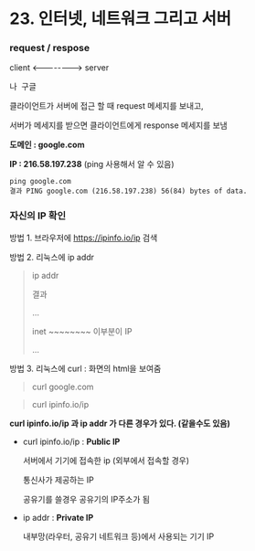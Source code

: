 # 23. 인터넷, 네트워크 그리고 서버

### request / respose

client <--------> server

나                        구글

클라이언트가 서버에 접근 할 때 request 메세지를 보내고,

서버가 메세지를 받으면 클라이언트에게 response 메세지를 보냄

**도메인 : google.com**

**IP : 216.58.197.238**  (ping 사용해서 알 수 있음)

```
ping google.com
결과 PING google.com (216.58.197.238) 56(84) bytes of data. 
```



### 자신의 IP 확인

방법 1. 브라우저에 https://ipinfo.io/ip 검색

방법 2. 리눅스에 ip addr

> ip addr
>
> 결과
>
> ...
>
> inet \~\~~\~\~\~\~~ 이부분이 IP
>
> ...

> 

방법 3. 리눅스에 curl : 화면의 html을 보여줌

> curl google.com

> curl ipinfo.io/ip 



**curl ipinfo.io/ip 과  ip addr 가 다른 경우가 있다. (같을수도 있음)**

- curl ipinfo.io/ip : **Public IP**

  서버에서 기기에 접속한 ip (외부에서 접속할 경우)

  통신사가 제공하는 IP

  공유기를 쓸경우 공유기의 IP주소가 됨



- ip addr : **Private IP**

  내부망(라우터, 공유기 네트워크 등)에서 사용되는 기기 IP


